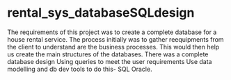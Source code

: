 # rental_sys_databaseSQLdesign
The requirements of this project was to create a complete database for a house rental service. The process initially was to gather reequipments from the client to understand are the business processes. This would then help us create the main structures of the databases. 
There was a complete database design
Using queries to meet the user requirements 
Use data modelling and db dev tools to do this- SQL Oracle. 
